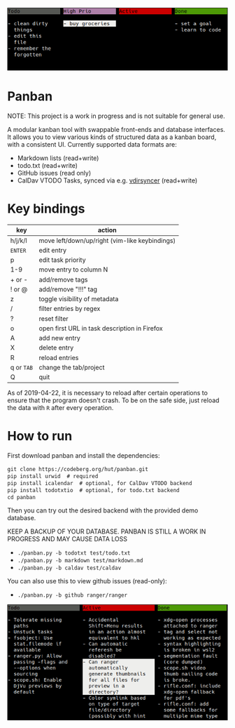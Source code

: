 ![screenshot](screenshot.png)

# Panban

NOTE: This project is a work in progress and is not suitable for general use.

A modular kanban tool with swappable front-ends and database interfaces.  It
allows you to view various kinds of structured data as a kanban board, with a
consistent UI.  Currently supported data formats are:

- Markdown lists (read+write)
- todo.txt (read+write)
- GitHub issues (read only)
- CalDav VTODO Tasks, synced via e.g. [vdirsyncer](https://github.com/pimutils/vdirsyncer) (read+write)

# Key bindings

| key        | action                                                       |
|------------|--------------------------------------------------------------|
| h/j/k/l    | move left/down/up/right (vim-like keybindings)               |
| `ENTER`    | edit entry                                                   |
| p          | edit task priority                                           |
| 1-9        | move entry to column N                                       |
| + or -     | add/remove tags                                              |
| ! or @     | add/remove "!!!" tag                                         |
| z          | toggle visibility of metadata                                |
| /          | filter entries by regex                                      |
| ?          | reset filter                                                 |
| o          | open first URL in task description in Firefox                |
| A          | add new entry                                                |
| X          | delete entry                                                 |
| R          | reload entries                                               |
| q or `TAB` | change the tab/project                                       |
| Q          | quit                                                         |

As of 2019-04-22, it is necessary to reload after certain operations to ensure
that the program doesn't crash.  To be on the safe side, just reload the data
with `R` after every operation.

# How to run

First download panban and install the dependencies:

```
git clone https://codeberg.org/hut/panban.git
pip install urwid  # required
pip install icalendar  # optional, for CalDav VTODO backend
pip install todotxtio  # optional, for todo.txt backend
cd panban
```

Then you can try out the desired backend with the provided demo database.

KEEP A BACKUP OF YOUR DATABASE. PANBAN IS STILL A WORK IN PROGRESS AND MAY CAUSE DATA LOSS

- `./panban.py -b todotxt test/todo.txt`
- `./panban.py -b markdown test/markdown.md`
- `./panban.py -b caldav test/caldav`

You can also use this to view github issues (read-only):

- `./panban.py -b github ranger/ranger`

![screenshot of github issues](screenshot_github.png)
